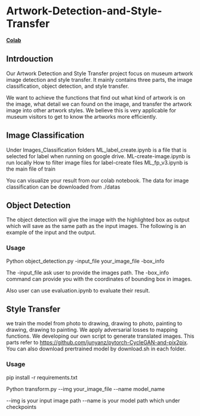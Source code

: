 # Artwork-Detection-and-Style-Transfer

**[Colab](https://colab.research.google.com/drive/137a1Q-XYZZRvNoTa9nQ6oDJGc8p7IdBf#scrollTo=-9VDfC-ie19P)**

## Intrdouction
Our Artwork Detection and Style Transfer project focus on museum artwork image detection and style transfer. It mainly contains three parts, the image classification, object detection, and style transfer.

We want to achieve the functions that find out what kind of artwork is on the image, what detail we can found on the image, and transfer the artwork image into other artwork styles. We believe this is very applicable for museum visitors to get to know the artworks more efficiently.

## Image Classification
Under Images_Classification folders
ML_label_create.ipynb is a file that is selected for label when running on google drive.
ML-create-image.ipynb is run locally How to filter image files for label-create files
ML_fp_v3.ipynb is the main file of train

You can visualize your result from our colab notebook. The data for image classification can be downloaded from ./datas

## Object Detection
The object detection will give the image with the highlighted box as output which will save as the same path as the input images. The following is an example of the input and the output. 

### Usage
Python object_detection.py -input_file your_image_file -box_info

The -input_file ask user to provide the images path.
The -box_info command can provide you with the coordinates of bounding box in images.

Also user can use evaluation.ipynb to evaluate their result. 

## Style Transfer
we train the model from photo to drawing, drawing to photo, painting to drawing, drawing to painting. We apply adversarial losses to mapping functions. We developing our own script to generate translated images. This parts refer to https://github.com/junyanz/pytorch-CycleGAN-and-pix2pix. You can also download prertrained model by download.sh in each folder.

### Usage
pip install -r requirements.txt

Python transform.py --img your_image_file --name model_name

--img is your input image path
--name is your model path which under checkpoints
